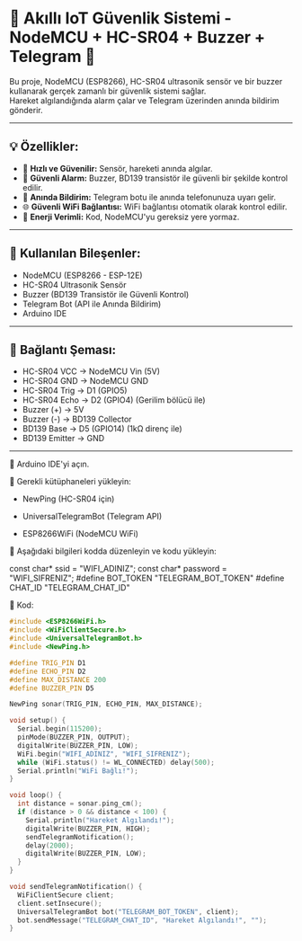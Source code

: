 # 🚀 Akıllı IoT Güvenlik Sistemi - NodeMCU + HC-SR04 + Buzzer + Telegram 🚀

Bu proje, NodeMCU (ESP8266), HC-SR04 ultrasonik sensör ve bir buzzer kullanarak gerçek zamanlı bir güvenlik sistemi sağlar.  
Hareket algılandığında alarm çalar ve Telegram üzerinden anında bildirim gönderir.  

---

## 💡 Özellikler:
- 🚀 **Hızlı ve Güvenilir:** Sensör, hareketi anında algılar.  
- 🔔 **Güvenli Alarm:** Buzzer, BD139 transistör ile güvenli bir şekilde kontrol edilir.  
- 📲 **Anında Bildirim:** Telegram botu ile anında telefonunuza uyarı gelir.  
- 🌐 **Güvenli WiFi Bağlantısı:** WiFi bağlantısı otomatik olarak kontrol edilir.  
- 🔋 **Enerji Verimli:** Kod, NodeMCU'yu gereksiz yere yormaz.  

---

## 📌 Kullanılan Bileşenler:
- NodeMCU (ESP8266 - ESP-12E)  
- HC-SR04 Ultrasonik Sensör  
- Buzzer (BD139 Transistör ile Güvenli Kontrol)  
- Telegram Bot (API ile Anında Bildirim)  
- Arduino IDE  

---

## 📌 Bağlantı Şeması:
- HC-SR04 VCC → NodeMCU Vin (5V)  
- HC-SR04 GND → NodeMCU GND  
- HC-SR04 Trig → D1 (GPIO5)  
- HC-SR04 Echo → D2 (GPIO4) (Gerilim bölücü ile)  
- Buzzer (+) → 5V  
- Buzzer (-) → BD139 Collector  
- BD139 Base → D5 (GPIO14) (1kΩ direnç ile)  
- BD139 Emitter → GND  

---
📌 Arduino IDE'yi açın.

📌 Gerekli kütüphaneleri yükleyin:

- NewPing (HC-SR04 için)

- UniversalTelegramBot (Telegram API)

- ESP8266WiFi (NodeMCU WiFi)

📌 Aşağıdaki bilgileri kodda düzenleyin ve kodu yükleyin:

const char* ssid = "WIFI_ADINIZ";
const char* password = "WIFI_SIFRENIZ";
#define BOT_TOKEN "TELEGRAM_BOT_TOKEN"
#define CHAT_ID "TELEGRAM_CHAT_ID"

📌 Kod:

```cpp
#include <ESP8266WiFi.h>
#include <WiFiClientSecure.h>
#include <UniversalTelegramBot.h>
#include <NewPing.h>

#define TRIG_PIN D1
#define ECHO_PIN D2
#define MAX_DISTANCE 200
#define BUZZER_PIN D5

NewPing sonar(TRIG_PIN, ECHO_PIN, MAX_DISTANCE);

void setup() {
  Serial.begin(115200);
  pinMode(BUZZER_PIN, OUTPUT);
  digitalWrite(BUZZER_PIN, LOW);
  WiFi.begin("WIFI_ADINIZ", "WIFI_SIFRENIZ");
  while (WiFi.status() != WL_CONNECTED) delay(500);
  Serial.println("WiFi Bağlı!");
}

void loop() {
  int distance = sonar.ping_cm();
  if (distance > 0 && distance < 100) {
    Serial.println("Hareket Algılandı!");
    digitalWrite(BUZZER_PIN, HIGH);
    sendTelegramNotification();
    delay(2000);
    digitalWrite(BUZZER_PIN, LOW);
  }
}

void sendTelegramNotification() {
  WiFiClientSecure client;
  client.setInsecure();
  UniversalTelegramBot bot("TELEGRAM_BOT_TOKEN", client);
  bot.sendMessage("TELEGRAM_CHAT_ID", "Hareket Algılandı!", "");
}
```

